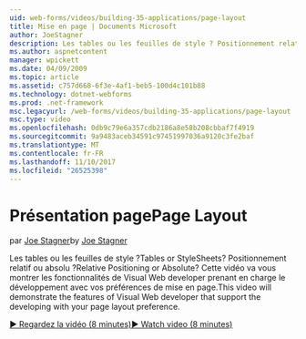 ```yaml
---
uid: web-forms/videos/building-35-applications/page-layout
title: Mise en page | Documents Microsoft
author: JoeStagner
description: Les tables ou les feuilles de style ? Positionnement relatif ou absolu ? Cette vidéo va vous montrer les fonctionnalités de Visual Web developer prenant en charge le développement avec v...
ms.author: aspnetcontent
manager: wpickett
ms.date: 04/09/2009
ms.topic: article
ms.assetid: c757d668-6f3e-4af1-beb5-100d4c101b88
ms.technology: dotnet-webforms
ms.prod: .net-framework
msc.legacyurl: /web-forms/videos/building-35-applications/page-layout
msc.type: video
ms.openlocfilehash: 0db9c79e6a357cdb2186a8e58b208cbbaf7f4919
ms.sourcegitcommit: 9a9483aceb34591c97451997036a9120c3fe2baf
ms.translationtype: MT
ms.contentlocale: fr-FR
ms.lasthandoff: 11/10/2017
ms.locfileid: "26525398"
---
```

<a name="page-layout"></a><span data-ttu-id="53533-105">Présentation page</span><span class="sxs-lookup"><span data-stu-id="53533-105">Page Layout</span></span>
====================
<span data-ttu-id="53533-106">par [Joe Stagner](https://github.com/JoeStagner)</span><span class="sxs-lookup"><span data-stu-id="53533-106">by [Joe Stagner](https://github.com/JoeStagner)</span></span>

<span data-ttu-id="53533-107">Les tables ou les feuilles de style ?</span><span class="sxs-lookup"><span data-stu-id="53533-107">Tables or StyleSheets?</span></span> <span data-ttu-id="53533-108">Positionnement relatif ou absolu ?</span><span class="sxs-lookup"><span data-stu-id="53533-108">Relative Positioning or Absolute?</span></span> <span data-ttu-id="53533-109">Cette vidéo va vous montrer les fonctionnalités de Visual Web developer prenant en charge le développement avec vos préférences de mise en page.</span><span class="sxs-lookup"><span data-stu-id="53533-109">This video will demonstrate the features of Visual Web developer that support the developing with your page layout preference.</span></span>

[<span data-ttu-id="53533-110">&#9654; Regardez la vidéo (8 minutes)</span><span class="sxs-lookup"><span data-stu-id="53533-110">&#9654; Watch video (8 minutes)</span></span>](https://channel9.msdn.com/Blogs/ASP-NET-Site-Videos/page-layout)

